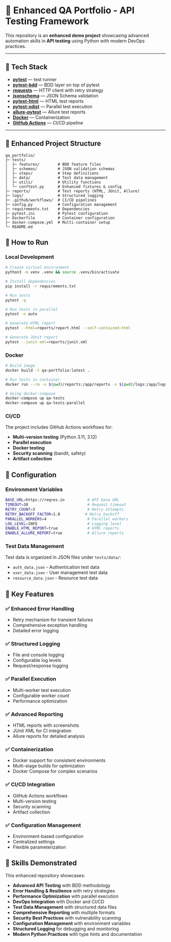 # 🧪 Enhanced QA Portfolio - API Testing Framework

This repository is an **enhanced demo project** showcasing advanced automation skills in **API testing** using Python with modern DevOps practices.

---

## 🚀 Tech Stack
- **[pytest](https://docs.pytest.org/)** — test runner  
- **[pytest-bdd](https://pytest-bdd.readthedocs.io/)** — BDD layer on top of pytest  
- **[requests](https://requests.readthedocs.io/)** — HTTP client with retry strategy
- **[jsonschema](https://python-jsonschema.readthedocs.io/)** — JSON Schema validation  
- **[pytest-html](https://pytest-html.readthedocs.io/)** — HTML test reports
- **[pytest-xdist](https://pytest-xdist.readthedocs.io/)** — Parallel test execution
- **[allure-pytest](https://docs.qameta.io/allure/)** — Allure test reports
- **[Docker](https://www.docker.com/)** — Containerization
- **[GitHub Actions](https://github.com/features/actions)** — CI/CD pipeline

---

## 📂 Enhanced Project Structure
```text
qa_portfolio/
├─ tests/
│  ├─ features/        # BDD feature files
│  ├─ schemas/         # JSON validation schemas
│  ├─ steps/           # Step definitions
│  ├─ data/            # Test data management
│  ├─ utils/           # Utility functions
│  └─ conftest.py      # Enhanced fixtures & config
├─ reports/            # Test reports (HTML, JUnit, Allure)
├─ logs/               # Structured logging
├─ .github/workflows/  # CI/CD pipelines
├─ config.py           # Configuration management
├─ requirements.txt    # Dependencies
├─ pytest.ini          # Pytest configuration
├─ Dockerfile          # Container configuration
├─ docker-compose.yml  # Multi-container setup
└─ README.md
```

## 🧪 How to Run

### Local Development
```bash
# Create virtual environment
python3 -m venv .venv && source .venv/bin/activate

# Install dependencies
pip install -r requirements.txt

# Run tests
pytest -q

# Run tests in parallel
pytest -n auto

# Generate HTML report
pytest --html=reports/report.html --self-contained-html

# Generate JUnit report
pytest --junit-xml=reports/junit.xml
```

### Docker
```bash
# Build image
docker build -t qa-portfolio:latest .

# Run tests in container
docker run --rm -v $(pwd)/reports:/app/reports -v $(pwd)/logs:/app/logs qa-portfolio:latest

# Using docker-compose
docker-compose up qa-tests
docker-compose up qa-tests-parallel
```

### CI/CD
The project includes GitHub Actions workflows for:
- **Multi-version testing** (Python 3.11, 3.12)
- **Parallel execution**
- **Docker testing**
- **Security scanning** (bandit, safety)
- **Artifact collection**

## 🔧 Configuration

### Environment Variables
```bash
BASE_URL=https://reqres.in          # API base URL
TIMEOUT=30                          # Request timeout
RETRY_COUNT=3                       # Retry attempts
RETRY_BACKOFF_FACTOR=1.0           # Retry backoff
PARALLEL_WORKERS=4                  # Parallel workers
LOG_LEVEL=INFO                      # Logging level
ENABLE_HTML_REPORT=true             # HTML reports
ENABLE_ALLURE_REPORT=true           # Allure reports
```

### Test Data Management
Test data is organized in JSON files under `tests/data/`:
- `auth_data.json` - Authentication test data
- `user_data.json` - User management test data  
- `resource_data.json` - Resource test data

## 🎯 Key Features

### ✅ **Enhanced Error Handling**
- Retry mechanism for transient failures
- Comprehensive exception handling
- Detailed error logging

### ✅ **Structured Logging**
- File and console logging
- Configurable log levels
- Request/response logging

### ✅ **Parallel Execution**
- Multi-worker test execution
- Configurable worker count
- Performance optimization

### ✅ **Advanced Reporting**
- HTML reports with screenshots
- JUnit XML for CI integration
- Allure reports for detailed analysis

### ✅ **Containerization**
- Docker support for consistent environments
- Multi-stage builds for optimization
- Docker Compose for complex scenarios

### ✅ **CI/CD Integration**
- GitHub Actions workflows
- Multi-version testing
- Security scanning
- Artifact collection

### ✅ **Configuration Management**
- Environment-based configuration
- Centralized settings
- Flexible parameterization

## 🎯 Skills Demonstrated

This enhanced repository showcases:

- **Advanced API Testing** with BDD methodology
- **Error Handling & Resilience** with retry strategies
- **Performance Optimization** with parallel execution
- **DevOps Integration** with Docker and CI/CD
- **Test Data Management** with structured data files
- **Comprehensive Reporting** with multiple formats
- **Security Best Practices** with vulnerability scanning
- **Configuration Management** with environment variables
- **Structured Logging** for debugging and monitoring
- **Modern Python Practices** with type hints and documentation
